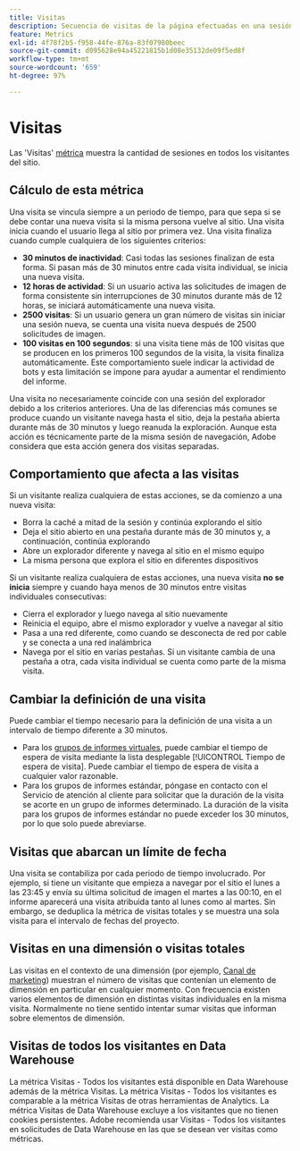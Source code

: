 ```yaml
---
title: Visitas
description: Secuencia de visitas de la página efectuadas en una sesión.
feature: Metrics
exl-id: 4f78f2b5-f958-44fe-876a-83f07980beec
source-git-commit: d095628e94a45221815b1d08e35132de09f5ed8f
workflow-type: tm+mt
source-wordcount: '659'
ht-degree: 97%

---
```


# Visitas

Las &#39;Visitas&#39; [métrica](overview.md) muestra la cantidad de sesiones en todos los visitantes del sitio.

## Cálculo de esta métrica

Una visita se vincula siempre a un periodo de tiempo, para que sepa si se debe contar una nueva visita si la misma persona vuelve al sitio. Una visita inicia cuando el usuario llega al sitio por primera vez. Una visita finaliza cuando cumple cualquiera de los siguientes criterios:

* **30 minutos de inactividad**: Casi todas las sesiones finalizan de esta forma. Si pasan más de 30 minutos entre cada visita individual, se inicia una nueva visita.
* **12 horas de actividad**: Si un usuario activa las solicitudes de imagen de forma consistente sin interrupciones de 30 minutos durante más de 12 horas, se iniciará automáticamente una nueva visita.
* **2500 visitas**: Si un usuario genera un gran número de visitas sin iniciar una sesión nueva, se cuenta una visita nueva después de 2500 solicitudes de imagen.
* **100 visitas en 100 segundos**: si una visita tiene más de 100 visitas que se producen en los primeros 100 segundos de la visita, la visita finaliza automáticamente. Este comportamiento suele indicar la actividad de bots y esta limitación se impone para ayudar a aumentar el rendimiento del informe.

Una visita no necesariamente coincide con una sesión del explorador debido a los criterios anteriores. Una de las diferencias más comunes se produce cuando un visitante navega hasta el sitio, deja la pestaña abierta durante más de 30 minutos y luego reanuda la exploración. Aunque esta acción es técnicamente parte de la misma sesión de navegación, Adobe considera que esta acción genera dos visitas separadas.

## Comportamiento que afecta a las visitas

Si un visitante realiza cualquiera de estas acciones, se da comienzo a una nueva visita:

* Borra la caché a mitad de la sesión y continúa explorando el sitio
* Deja el sitio abierto en una pestaña durante más de 30 minutos y, a continuación, continúa explorando
* Abre un explorador diferente y navega al sitio en el mismo equipo
* La misma persona que explora el sitio en diferentes dispositivos

Si un visitante realiza cualquiera de estas acciones, una nueva visita **no se inicia** siempre y cuando haya menos de 30 minutos entre visitas individuales consecutivas:

* Cierra el explorador y luego navega al sitio nuevamente
* Reinicia el equipo, abre el mismo explorador y vuelve a navegar al sitio
* Pasa a una red diferente, como cuando se desconecta de red por cable y se conecta a una red inalámbrica
* Navega por el sitio en varias pestañas. Si un visitante cambia de una pestaña a otra, cada visita individual se cuenta como parte de la misma visita.

## Cambiar la definición de una visita

Puede cambiar el tiempo necesario para la definición de una visita a un intervalo de tiempo diferente a 30 minutos.

* Para los [grupos de informes virtuales](../vrs/vrs-about.md), puede cambiar el tiempo de espera de visita mediante la lista desplegable [!UICONTROL Tiempo de espera de visita]. Puede cambiar el tiempo de espera de visita a cualquier valor razonable.
* Para los grupos de informes estándar, póngase en contacto con el Servicio de atención al cliente para solicitar que la duración de la visita se acorte en un grupo de informes determinado. La duración de la visita para los grupos de informes estándar no puede exceder los 30 minutos, por lo que solo puede abreviarse.

## Visitas que abarcan un límite de fecha

Una visita se contabiliza por cada periodo de tiempo involucrado. Por ejemplo, si tiene un visitante que empieza a navegar por el sitio el lunes a las 23:45 y envía su última solicitud de imagen el martes a las 00:10, en el informe aparecerá una visita atribuida tanto al lunes como al martes. Sin embargo, se deduplica la métrica de visitas totales y se muestra una sola visita para el intervalo de fechas del proyecto.

## Visitas en una dimensión o visitas totales

Las visitas en el contexto de una dimensión (por ejemplo, [Canal de marketing](../dimensions/marketing-channel.md)) muestran el número de visitas que contenían un elemento de dimensión en particular en cualquier momento. Con frecuencia existen varios elementos de dimensión en distintas visitas individuales en la misma visita. Normalmente no tiene sentido intentar sumar visitas que informan sobre elementos de dimensión.

## Visitas de todos los visitantes en Data Warehouse

La métrica Visitas - Todos los visitantes está disponible en Data Warehouse además de la métrica Visitas. La métrica Visitas - Todos los visitantes es comparable a la métrica Visitas de otras herramientas de Analytics. La métrica Visitas de Data Warehouse excluye a los visitantes que no tienen cookies persistentes. Adobe recomienda usar Visitas - Todos los visitantes en solicitudes de Data Warehouse en las que se desean ver visitas como métricas.
